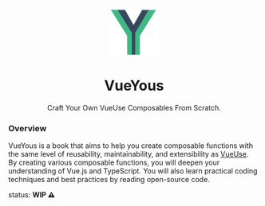 <div align="center">

<img src="./packages/public/logo.png" width="100">

# VueYous

Craft Your Own VueUse Composables From Scratch.

</div>

### Overview

VueYous is a book that aims to help you create composable functions with the same level of reusability, maintainability, and extensibility as [VueUse](https://github.com/vueuse/vueuse). \
By creating various composable functions, you will deepen your understanding of Vue.js and TypeScript. You will also learn practical coding techniques and best practices by reading open-source code.

status: **WIP ⚠️**
